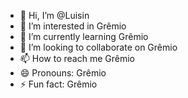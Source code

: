 - 👋 Hi, I’m @Luisin
- 👀 I’m interested in Grêmio
- 🌱 I’m currently learning Grêmio
- 💞️ I’m looking to collaborate on Grêmio
- 📫 How to reach me Grêmio
- 😄 Pronouns: Grêmio
- ⚡ Fun fact: Grêmio

<!---
AlunoAfricano/AlunoAfricano is a ✨ special ✨ repository because its `README.md` (this file) appears on your GitHub profile.
You can click the Preview link to take a look at your changes.
--->
